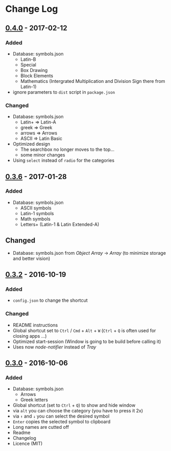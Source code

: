 # Change Log

## [0.4.0] - 2017-02-12
### Added
- Database: symbols.json
  - Latin-B
  - Special
  - Box Drawing
  - Block Elements
  - Mathematics (Intergrated Multiplication and Division Sign there from Latin-1)
- ignore parameters to `dist` script in `package.json`

### Changed
- Database: symbols.json
  - Latin+ => Latin-A
  - greek => Greek
  - arrows => Arrows
  - ASCII => Latin Basic
- Optimized design
  - The searchbox no longer moves to the top...
  - some minor changes
- Using `select` instead of `radio` for the categories

## [0.3.6] - 2017-01-28
### Added
- Database: symbols.json
  - ASCII symbols
  - Latin-1 symbols
  - Math symbols
  - Letters+ (Latin-1 & Latin Extended-A)

## Changed
- Database: symbols.json from *Object Array* -> *Array*
  (to minimize storage and better vision)

## [0.3.2] - 2016-10-19
### Added
- `config.json` to change the shortcut

### Changed
- README instructions
- Global shortcut set to `Ctrl` / `Cmd` + `Alt` + `W`
  (`Ctrl` + `Q` is often used for closing apps ...)
- Optimized start-session
  (Window is going to be build before calling it)
- Uses now *node-notifier* instead of *Tray*

## [0.3.0] - 2016-10-06
### Added
- Database: symbols.json
  - Arrows
  - Greek letters
- Global shortcut (set to `Ctrl` + `Q`) to show and hide window
- via `alt` you can choose the category (you have to press it 2x)
- via `↑` and `↓` you can select the desired symbol
- `Enter` copies the selected symbol to clipboard
- Long names are cutted off
- Readme
- Changelog
- Licence (MIT)

[Unreleased]: https://github.com/Leun4m/symbsearch/compare/v0.3.6...HEAD
[0.4.0]: https://github.com/Leun4m/symbsearch/tree/v0.4.0
[0.3.6]: https://github.com/Leun4m/symbsearch/tree/v0.3.6
[0.3.2]: https://github.com/Leun4m/symbsearch/tree/v0.3.2
[0.3.0]: https://github.com/Leun4m/symbsearch/tree/v0.3.0
